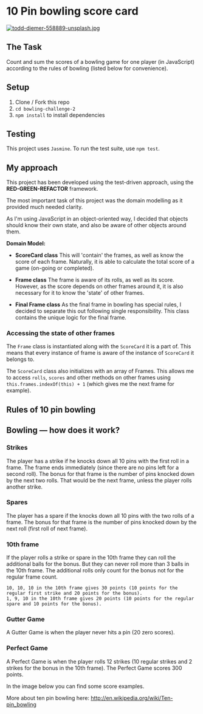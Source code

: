 10 Pin bowling score card
=========================
[![todd-diemer-558889-unsplash.jpg](https://i.postimg.cc/GpvxbWKS/todd-diemer-558889-unsplash.jpg)](https://postimg.cc/GBhyQSZk)

## The Task

Count and sum the scores of a bowling game for one player (in JavaScript) according to the rules of bowling (listed below for convenience). 

## Setup

1. Clone / Fork this repo
2. `cd bowling-challenge-2`
3. `npm install` to install dependencies

## Testing

This project uses `Jasmine`. To run the test suite, use `npm test`. 

## My approach

This project has been developed using the test-driven approach, using the **RED-GREEN-REFACTOR** framework. 

The most important task of this project was the domain modelling as it provided much needed clarity. 

As I'm using JavaScript in an object-oriented way, I decided that objects should know their own state, and also be aware of other objects around them. 

**Domain Model:**

- **ScoreCard class**
This will 'contain' the frames, as well as know the score of each frame. Naturally, it is able to calculate the total score of a game (on-going or completed).

- **Frame class**
The frame is aware of its rolls, as well as its score. However, as the score depends on other frames around it, it is also necessary for it to know the 'state' of other frames. 

- **Final Frame class**
As the final frame in bowling has special rules, I decided to separate this out following single responsibility. This class contains the unique logic for the final frame. 

### Accessing the state of other frames

The `Frame` class is instantiated along with the `ScoreCard` it is a part of. This means that every instance of frame is aware of the instance of `ScoreCard` it belongs to. 

The `ScoreCard` class also initializes with an array of Frames. This allows me to access `rolls`, `scores` and other methods on other frames using `this.frames.indexOf(this) + 1` (which gives me the next frame for example).


## Rules of 10 pin bowling

## Bowling — how does it work?

### Strikes

The player has a strike if he knocks down all 10 pins with the first roll in a frame. The frame ends immediately (since there are no pins left for a second roll). The bonus for that frame is the number of pins knocked down by the next two rolls. That would be the next frame, unless the player rolls another strike.

### Spares

The player has a spare if the knocks down all 10 pins with the two rolls of a frame. The bonus for that frame is the number of pins knocked down by the next roll (first roll of next frame).

### 10th frame

If the player rolls a strike or spare in the 10th frame they can roll the additional balls for the bonus. But they can never roll more than 3 balls in the 10th frame. The additional rolls only count for the bonus not for the regular frame count.

    10, 10, 10 in the 10th frame gives 30 points (10 points for the regular first strike and 20 points for the bonus).
    1, 9, 10 in the 10th frame gives 20 points (10 points for the regular spare and 10 points for the bonus).

### Gutter Game

A Gutter Game is when the player never hits a pin (20 zero scores).

### Perfect Game

A Perfect Game is when the player rolls 12 strikes (10 regular strikes and 2 strikes for the bonus in the 10th frame). The Perfect Game scores 300 points.

In the image below you can find some score examples.

More about ten pin bowling here: http://en.wikipedia.org/wiki/Ten-pin_bowling